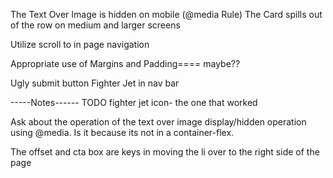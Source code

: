 The Text Over Image is hidden on mobile (@media Rule)
The Card spills out of the row on medium and larger screens

Utilize scroll to in page navigation

Appropriate use of Margins and Padding==== maybe??

<!-- Sticky Navbar on scroll -->
<!-- Add some CSS Animations to the page --> Ugly submit button
<!-- Swap one of your images for a <video> -->
<!-- Utilizes custom font on at least one element -->
<!-- Specified elements order changes based on screen size -->
<!-- Cards are vertically centered with the center card larger for emphasis -->
<!-- Must use external Icon library (FontAwesome, Material Icons, etc.) --> Fighter Jet in nav bar

-----Notes------
TODO
fighter jet icon- the one that worked
<i class="fa fa-fighter-jet" aria-hidden="true"></i>

Ask about the operation of the text over image display/hidden operation using @media. Is it because its not in a container-flex.

The offset and cta box are keys in moving the li over to the right side of the page
